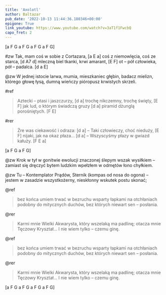 ```yaml
---
title: 'Axolotl'
author: Baltazar
pub_date: '2022-10-13 11:44:36.180346+00:00'
epigone: True
link_youtube: https://www.youtube.com/watch?v=3aT1f1FwcbQ
capo_fret: 2
---
```


[a F G a F G a F G a F G] 

#zw
Tak, mam coś w sobie z Cortazara, [a E a]
coś z niemowlęcia, coś ze starca, [d A7 d]
mleczną biel tkanki, krwi amarant, [E F]
ot – pół człowieka, pół – padalca. [d a E]

@zw
W jednej istocie larwa, mumia,
mieszkaniec głębin, badacz mielizn,
którego głowę łysą, dumną
wieńczy pióropusz krwistych skrzeli.

#ref
> Aztecki – ptasi i jaszczurzy, [d a]
> trochę nikczemny, trochę święty, [E F]
> jak lud, o którym świadczą gruzy [d a]
> piramid dżunglą porośniętych. [F E]

#rer
> Żre was ciekawość i odraza: [d a]
> – Taki człowieczy, choć nieduży, [E F]
> nijaki, jak na okaz płaza… [d a]
> – Wszyscyśmy płazy w gwiazd kałuży. [F E a]

[a F G a F G]

@zw
Krok w tył w gonitwie ewolucji
znaczonej ślepym wszak wysiłkiem –
zamiast się dręczyć bytem ludzkim
wpełzłem w odmętów łono chyłkiem.

@zw
Tu – Kontemplator Prądów, Sternik
(kompas od nosa do ogona) –
jestem w zasadzie wszystkożerny,
nieskłonny wskutek postu skonać;

@ref
> bez końca umiem trwać w bezruchu
> wsparty łapkami na otchłaniach
> podobny do mitycznych duchów,
> bez których niewart sen – posłania.

@rer
> Karmi mnie Wielki Akwarysta,
> który wszelaką ma padlinę;
>otacza mnie Tęczowy Kryształ…
> I nie wiem tylko – czemu ginę.

@ref
> bez końca umiem trwać w bezruchu
> wsparty łapkami na otchłaniach
> podobny do mitycznych duchów,
> bez których niewart sen – posłania.

@rer
> Karmi mnie Wielki Akwarysta,
> który wszelaką ma padlinę;
>otacza mnie Tęczowy Kryształ…
> I nie wiem tylko – czemu ginę.

[a F G a F G a F G a F G]
